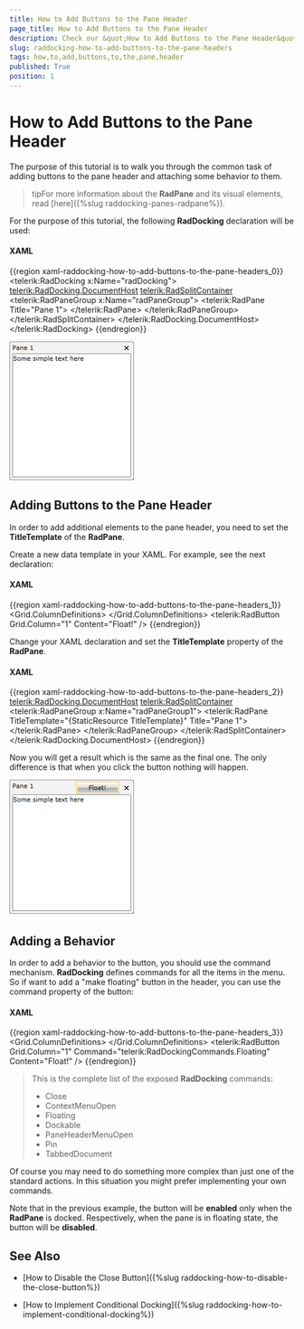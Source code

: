 ```yaml
---
title: How to Add Buttons to the Pane Header
page_title: How to Add Buttons to the Pane Header
description: Check our &quot;How to Add Buttons to the Pane Header&quot; documentation article for the RadDocking {{ site.framework_name }} control.
slug: raddocking-how-to-add-buttons-to-the-pane-headers
tags: how,to,add,buttons,to,the,pane,header
published: True
position: 1
---
```


# How to Add Buttons to the Pane Header

The purpose of this tutorial is to walk you through the common task of adding buttons to the pane header and attaching some behavior to them.

>tipFor more information about the __RadPane__ and its visual elements, read [here]({%slug raddocking-panes-radpane%}).

For the purpose of this tutorial, the following __RadDocking__ declaration will be used:

#### __XAML__

{{region xaml-raddocking-how-to-add-buttons-to-the-pane-headers_0}}
	<telerik:RadDocking x:Name="radDocking">
	    <telerik:RadDocking.DocumentHost>
	        <telerik:RadSplitContainer>
	            <telerik:RadPaneGroup x:Name="radPaneGroup">
	                <telerik:RadPane Title="Pane 1">
	                    <TextBlock Text="Some simple text here"/>
	                </telerik:RadPane>
	            </telerik:RadPaneGroup>
	        </telerik:RadSplitContainer>
	    </telerik:RadDocking.DocumentHost>
	</telerik:RadDocking>
{{endregion}}

![](images/RadDocking_HowTo_AddHeaderButton_020.png)

## Adding Buttons to the Pane Header 

In order to add additional elements to the pane header, you need to set the __TitleTemplate__ of the __RadPane__.

Create a new data template in your XAML. For example, see the next declaration:

#### __XAML__

{{region xaml-raddocking-how-to-add-buttons-to-the-pane-headers_1}}
	<DataTemplate x:Key="TitleTemplate">
	    <Grid>
	        <Grid.ColumnDefinitions>
	            <ColumnDefinition Width="Auto" />
	            <ColumnDefinition />
	        </Grid.ColumnDefinitions>
	        <ContentPresenter Content="{Binding}"
	                  Margin="0,0,75,0" />
	        <telerik:RadButton Grid.Column="1"
	                   Content="Float!" />
	    </Grid>
	</DataTemplate>
{{endregion}}

Change your XAML declaration and set the __TitleTemplate__ property of the __RadPane__.

#### __XAML__

{{region xaml-raddocking-how-to-add-buttons-to-the-pane-headers_2}}
	<telerik:RadDocking.DocumentHost>
	    <telerik:RadSplitContainer>
	        <telerik:RadPaneGroup x:Name="radPaneGroup1">
	            <telerik:RadPane TitleTemplate="{StaticResource TitleTemplate}" Title="Pane 1">
	                <TextBlock Text="Some simple text here"/>
	            </telerik:RadPane>
	        </telerik:RadPaneGroup>
	    </telerik:RadSplitContainer>
	</telerik:RadDocking.DocumentHost>
{{endregion}}

Now you will get a result which is the same as the final one. The only difference is that when you click the button nothing will happen.

![](images/RadDocking_HowTo_AddHeaderButton_030.png)

## Adding a Behavior

In order to add a behavior to the button, you should use the command mechanism. __RadDocking__ defines commands for all the items in the menu. So if want to add a "make floating" button in the header, you can use the command property of the button: 

#### __XAML__

{{region xaml-raddocking-how-to-add-buttons-to-the-pane-headers_3}}
	<DataTemplate x:Key="TitleTemplateCommand">
	    <Grid>
	        <Grid.ColumnDefinitions>
	            <ColumnDefinition Width="Auto" />
	            <ColumnDefinition />
	        </Grid.ColumnDefinitions>
	        <ContentPresenter Content="{Binding}"
	                  Margin="0,0,75,0" />
	        <telerik:RadButton Grid.Column="1"
	                   Command="telerik:RadDockingCommands.Floating"
	                   Content="Float!" />
	    </Grid>
	</DataTemplate>
{{endregion}}

>This is the complete list of the exposed __RadDocking__ commands:
>	* Close
>	* ContextMenuOpen
>	* Floating
>	* Dockable
>	* PaneHeaderMenuOpen
>	* Pin
>	* TabbedDocument

Of course you may need to do something more complex than just one of the standard actions. In this situation you might prefer implementing your own commands.

Note that in the previous example, the button will be __enabled__ only when the __RadPane__ is docked. Respectively, when the pane is in floating state, the button will be __disabled__.

## See Also

 * [How to Disable the Close Button]({%slug raddocking-how-to-disable-the-close-button%})

 * [How to Implement Conditional Docking]({%slug raddocking-how-to-implement-conditional-docking%})

